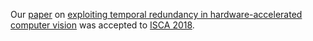 Our [paper][] on [exploiting temporal redundancy in hardware-accelerated computer vision][eva2] was accepted to [ISCA 2018][].

[ISCA 2018]: http://iscaconf.org/isca2018/
[eva2]: /research/eva2/
[paper]: /pubs/eva2-isca2018.pdf
